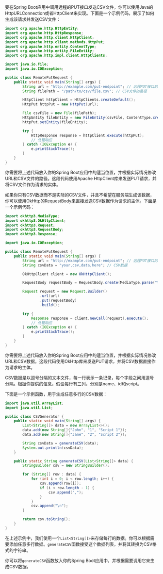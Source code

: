 要在Spring Boot应用中调用远程的PUT接口发送CSV文件，你可以使用Java的HttpURLConnection或者HttpClient来实现。下面是一个示例代码，展示了如何生成该请求并发送CSV文件：

```java
import org.apache.http.HttpEntity;
import org.apache.http.HttpResponse;
import org.apache.http.client.HttpClient;
import org.apache.http.client.methods.HttpPut;
import org.apache.http.entity.ContentType;
import org.apache.http.entity.FileEntity;
import org.apache.http.impl.client.HttpClients;

import java.io.File;
import java.io.IOException;

public class RemotePutRequest {
    public static void main(String[] args) {
        String url = "http://example.com/put-endpoint"; // 远程PUT接口的URL
        String filePath = "/path/to/csv/file.csv"; // CSV文件的路径

        HttpClient httpClient = HttpClients.createDefault();
        HttpPut httpPut = new HttpPut(url);

        File csvFile = new File(filePath);
        HttpEntity fileEntity = new FileEntity(csvFile, ContentType.create("text/csv"));
        httpPut.setEntity(fileEntity);

        try {
            HttpResponse response = httpClient.execute(httpPut);
            // 处理响应
        } catch (IOException e) {
            e.printStackTrace();
        }
    }
}
```

你需要将上述代码放入你的Spring Boot应用中的适当位置，并根据实际情况修改URL和CSV文件的路径。这段代码使用Apache HttpClient库来发送PUT请求，并将CSV文件作为请求的实体。



如果你只有CSV数据而不是实际的CSV文件，并且不希望在服务端生成该数据，你可以使用OkHttp的RequestBody来直接发送CSV数据作为请求的主体。下面是一个示例代码：

```java
import okhttp3.MediaType;
import okhttp3.OkHttpClient;
import okhttp3.Request;
import okhttp3.RequestBody;
import okhttp3.Response;

import java.io.IOException;

public class RemotePutRequest {
    public static void main(String[] args) {
        String url = "http://example.com/put-endpoint"; // 远程PUT接口的URL
        String csvData = "your,csv,data,here"; // CSV数据

        OkHttpClient client = new OkHttpClient();

        RequestBody requestBody = RequestBody.create(MediaType.parse("text/csv"), csvData);

        Request request = new Request.Builder()
                .url(url)
                .put(requestBody)
                .build();

        try {
            Response response = client.newCall(request).execute();
            // 处理响应
        } catch (IOException e) {
            e.printStackTrace();
        }
    }
}
```

你需要将上述代码放入你的Spring Boot应用中的适当位置，并根据实际情况修改URL和CSV数据。这段代码使用OkHttp库来发送PUT请求，并将CSV数据直接作为请求的主体。


CSV数据是以逗号分隔的文本文件，每一行表示一条记录，每个字段之间用逗号分隔。根据你提供的信息，假设每行有三列，分别是name、id和script。

下面是一个示例函数，用于生成任意多行的CSV数据：

```java
import java.util.ArrayList;
import java.util.List;

public class CSVGenerator {
    public static void main(String[] args) {
        List<String[]> data = new ArrayList<>();
        data.add(new String[]{"John", "1", "Script 1"});
        data.add(new String[]{"Jane", "2", "Script 2"});

        String csvData = generateCSV(data);
        System.out.println(csvData);
    }

    public static String generateCSV(List<String[]> data) {
        StringBuilder csv = new StringBuilder();

        for (String[] row : data) {
            for (int i = 0; i < row.length; i++) {
                csv.append(row[i]);
                if (i < row.length - 1) {
                    csv.append(",");
                }
            }
            csv.append("\n");
        }

        return csv.toString();
    }
}
```

在上述示例中，我们使用一个`List<String[]>`来存储每行的数据。你可以根据需要添加任意多行数据。`generateCSV`函数接受这个数据列表，并将其转换为CSV格式的字符串。

你可以将`generateCSV`函数放入你的Spring Boot应用中，并根据需要调用它来生成CSV数据。